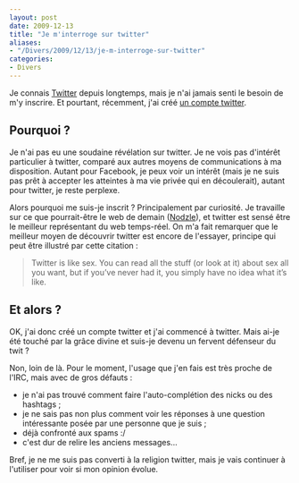 ```yaml
---
layout: post
date: 2009-12-13
title: "Je m'interroge sur twitter"
aliases:
- "/Divers/2009/12/13/je-m-interroge-sur-twitter"
categories:
- Divers
---
```

Je connais [Twitter](http://twitter.com) depuis longtemps, mais je n'ai jamais senti le besoin de m'y inscrire.
Et pourtant, récemment, j'ai créé [un compte twitter](http://twitter.com/brmichel).


Pourquoi ?
----------

Je n'ai pas eu une soudaine révélation sur twitter.
Je ne vois pas d'intérêt particulier à twitter, comparé aux autres moyens de communications à ma disposition.
Autant pour Facebook, je peux voir un intérêt (mais je ne suis pas prêt à accepter les atteintes à ma vie privée qui en découlerait), autant pour twitter, je reste perplexe.

Alors pourquoi me suis-je inscrit ?
Principalement par curiosité.
Je travaille sur ce que pourrait-être le web de demain ([Nodzle](http://twitter.com/nodzle)), et twitter est sensé être le meilleur représentant du web temps-réel.
On m'a fait remarquer que le meilleur moyen de découvrir twitter est encore de l'essayer, principe qui peut être illustré par cette citation :

> Twitter is like sex. You can read all the stuff (or look at it) about sex all you want, but if you’ve never had it, you simply have no idea what it’s like.


Et alors ?
----------

OK, j'ai donc créé un compte twitter et j'ai commencé à twitter.
Mais ai-je été touché par la grâce divine et suis-je devenu un fervent défenseur du twit ?

Non, loin de là.
Pour le moment, l'usage que j'en fais est très proche de l'IRC, mais avec de gros défauts :

* je n'ai pas trouvé comment faire l'auto-complétion des nicks ou des hashtags ;
* je ne sais pas non plus comment voir les réponses à une question intéressante posée par une personne que je suis ;
* déjà confronté aux spams :/
* c'est dur de relire les anciens messages...

Bref, je ne me suis pas converti à la religion twitter, mais je vais continuer à l'utiliser pour voir si mon opinion évolue.
